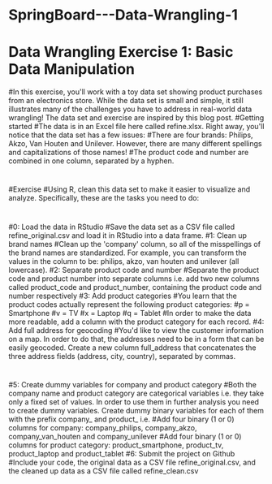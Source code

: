 # SpringBoard---Data-Wrangling-1
# Data Wrangling Exercise 1: Basic Data Manipulation

#In this exercise, you'll work with a toy data set showing product purchases from an electronics store. While the data set is small and simple, it still illustrates many of the challenges you have to address in real-world data wrangling! The data set and exercise are inspired by this blog post.
#Getting started
#The data is in an Excel file here called refine.xlsx. Right away, you'll notice that the data set has a few issues:
#There are four brands: Philips, Akzo, Van Houten and Unilever. However, there are many different spellings and capitalizations of those names!
#The product code and number are combined in one column, separated by a hyphen.
# 
#Exercise
#Using R, clean this data set to make it easier to visualize and analyze. Specifically, these are the tasks you need to do:
# 
#0: Load the data in RStudio
#Save the data set as a CSV file called refine_original.csv and load it in RStudio into a data frame.
#1: Clean up brand names
#Clean up the 'company' column, so all of the misspellings of the brand names are standardized. For example, you can transform the values in the column to be: philips, akzo, van houten and unilever (all lowercase).
#2: Separate product code and number
#Separate the product code and product number into separate columns i.e. add two new columns called product_code and product_number, containing the product code and number respectively
#3: Add product categories
#You learn that the product codes actually represent the following product categories:
#p = Smartphone
#v = TV
#x = Laptop
#q = Tablet
#In order to make the data more readable, add a column with the product category for each record.
#4: Add full address for geocoding
#You'd like to view the customer information on a map. In order to do that, the addresses need to be in a form that can be easily geocoded. Create a new column full_address that concatenates the three address fields (address, city, country), separated by commas.
# 
#5: Create dummy variables for company and product category
#Both the company name and product category are categorical variables i.e. they take only a fixed set of values. In order to use them in further analysis you need to create dummy variables. Create dummy binary variables for each of them with the prefix company_ and product_ i.e.
#Add four binary (1 or 0) columns for company: company_philips, company_akzo, company_van_houten and company_unilever
#Add four binary (1 or 0) columns for product category: product_smartphone, product_tv, product_laptop and product_tablet
#6: Submit the project on Github
#Include your code, the original data as a CSV file refine_original.csv, and the cleaned up data as a CSV file called refine_clean.csv
